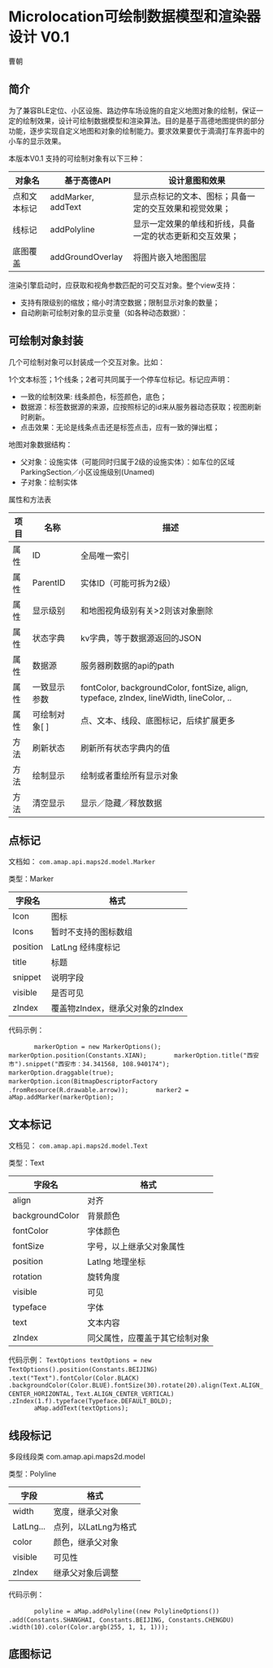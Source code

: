 # Microlocation可绘制数据模型和渲染器设计 V0.1
曹朝


## 简介

为了兼容BLE定位、小区设施、路边停车场设施的自定义地图对象的绘制，保证一定的绘制效果，设计可绘制数据模型和渲染算法。目的是基于高德地图提供的部分功能，逐步实现自定义地图和对象的绘制能力。要求效果要优于滴滴打车界面中的小车的显示效果。

本版本V0.1 支持的可绘制对象有以下三种：

对象名|基于高德API|设计意图和效果
---|------|-------
点和文本标记|addMarker, addText|显示点标记的文本、图标；具备一定的交互效果和视觉效果；
线标记|addPolyline|显示一定效果的单线和折线，具备一定的状态更新和交互效果；
底图覆盖|addGroundOverlay|将图片嵌入地图图层

渲染引擎启动时，应获取和视角参数匹配的可交互对象。整个view支持：

- 支持有限级别的缩放；缩小时清空数据；限制显示对象的数量；
- 自动刷新可绘制对象的显示变量（如各种动态数据）：

## 可绘制对象封装

几个可绘制对象可以封装成一个交互对象。比如：

1个文本标签；1个线条；2者可共同属于一个停车位标记。标记应声明：

- 一致的绘制效果: 线条颜色，标签颜色，底色；
- 数据源：标签数据源的来源，应按照标记的id来从服务器动态获取；视图刷新时刷新。
- 点击效果：无论是线条点击还是标签点击，应有一致的弹出框；

地图对象数据结构：

- 父对象：设施实体（可能同时归属于2级的设施实体）：如车位的区域ParkingSection／小区设施级别(Unamed)
- 子对象：绘制实体

属性和方法表

项目|名称|描述
---|-----|-----
属性|ID|全局唯一索引
属性|ParentID|实体ID（可能可拆为2级）
属性|显示级别|和地图视角级别有关>2则该对象删除
属性|状态字典|kv字典，等于数据源返回的JSON
属性|数据源|服务器刷数据的api的path
属性|一致显示参数| fontColor, backgroundColor, fontSize, align, typeface, zIndex, lineWidth, lineColor, ..
属性|可绘制对象[ ]| 点、文本、线段、底图标记，后续扩展更多
方法|刷新状态|刷新所有状态字典内的值
方法|绘制显示|绘制或者重绘所有显示对象
方法|清空显示|显示／隐藏／释放数据

## 点标记
文档如：
`com.amap.api.maps2d.model.Marker`

类型：Marker

字段名|格式
----|----
Icon|图标
Icons|暂时不支持的图标数组
position|LatLng 经纬度标记
title|标题
snippet|说明字段
visible|是否可见
zIndex|覆盖物zIndex，继承父对象的zIndex

代码示例：

`		markerOption = new MarkerOptions();`
`		markerOption.position(Constants.XIAN);`
`		markerOption.title("西安市").snippet("西安市：34.341568, 108.940174");`
`		markerOption.draggable(true);`
`		markerOption.icon(BitmapDescriptorFactory`
`				.fromResource(R.drawable.arrow));`
`		marker2 = aMap.addMarker(markerOption);`

## 文本标记
文档见：
`com.amap.api.maps2d.model.Text`

类型：Text

字段名|格式
---|----
align|对齐
backgroundColor|背景颜色
fontColor|字体颜色
fontSize|字号，以上继承父对象属性
position|Latlng 地理坐标
rotation|旋转角度
visible|可见
typeface|字体
text|文本内容
zIndex|同父属性，应覆盖于其它绘制对象

代码示例：
`TextOptions textOptions = new` `TextOptions().position(Constants.BEIJING)`
`				.text("Text").fontColor(Color.BLACK)`
`				.backgroundColor(Color.BLUE).fontSize(30).rotate(20).align(Text.ALIGN_CENTER_HORIZONTAL,` 
`Text.ALIGN_CENTER_VERTICAL)`
`				.zIndex(1.f).typeface(Typeface.DEFAULT_BOLD);`		
`		aMap.addText(textOptions);`

## 线段标记
多段线段类
com.amap.api.maps2d.model

类型：Polyline

字段|格式
----|---
width|宽度，继承父对象
LatLng...|点列，以LatLng为格式
color|颜色，继承父对象
visible|可见性
zIndex|继承父对象后调整

代码示例：

`		polyline = aMap.addPolyline((new PolylineOptions())`
`				.add(Constants.SHANGHAI, Constants.BEIJING, Constants.CHENGDU)`
`				.width(10).color(Color.argb(255, 1, 1, 1)));`

## 底图标记

